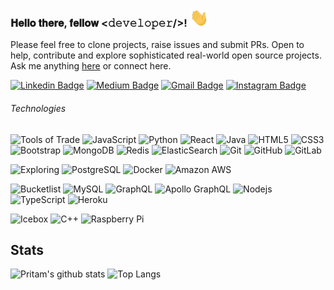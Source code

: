 ### 𝐇𝐞𝐥𝐥𝐨 𝐭𝐡𝐞𝐫𝐞, 𝐟𝐞𝐥𝐥𝐨𝐰 <𝚍𝚎𝚟𝚎𝚕𝚘𝚙𝚎𝚛/>! <img alt="👋" src="https://raw.githubusercontent.com/pritam001/pritam001/master/assets/wave.gif" width="30px">

Please feel free to clone projects, raise issues and submit PRs. Open to help, contribute and explore sophisticated real-world open source projects.
Ask me anything [here](https://github.com/pritam001/pritam001/issues/new) or connect here.

[![Linkedin Badge](https://img.shields.io/badge/-pritamsarkar-blue?style=flat-square&logo=Linkedin&logoColor=white&link=https://www.linkedin.com/in/pritam-sarkar-3b4aab125/)](https://www.linkedin.com/in/pritam-sarkar-3b4aab125/)
[![Medium Badge](https://img.shields.io/badge/-@pritam.sarkar-03a57a?style=flat-square&labelColor=000000&logo=Medium&link=https://medium.com/@pritam.sarkar/)](https://medium.com/@pritam.sarkar)
[![Gmail Badge](https://img.shields.io/badge/-001pritam2012@gmail.com-c14438?style=flat-square&logo=Gmail&logoColor=white&link=mailto:001pritam2012@gmail.com)](mailto:001pritam2012@gmail.com)
[![Instagram Badge](https://img.shields.io/badge/-pritam._sarkar-purple?style=flat-square&logo=instagram&logoColor=white&link=https://www.instagram.com/pritam._sarkar/)](https://www.instagram.com/pritam._sarkar/)

###### Technologies

![Tools of Trade](https://img.shields.io/badge/%E2%9A%A1-Tools%20of%20Trade-%23003545)
![JavaScript](https://img.shields.io/badge/-JavaScript-black?style=flat-square&logo=javascript)
![Python](https://img.shields.io/badge/-Python-black?style=flat-square&logo=Python)
![React](https://img.shields.io/badge/-React-black?style=flat-square&logo=react)
![Java](https://img.shields.io/badge/-Java-E34A86?style=flat-square&logo=java)
![HTML5](https://img.shields.io/badge/-HTML5-E34F26?style=flat-square&logo=html5&logoColor=white)
![CSS3](https://img.shields.io/badge/-CSS3-1572B6?style=flat-square&logo=css3)
![Bootstrap](https://img.shields.io/badge/-Bootstrap-563D7C?style=flat-square&logo=bootstrap)
![MongoDB](https://img.shields.io/badge/-MongoDB-black?style=flat-square&logo=mongodb)
![Redis](https://img.shields.io/badge/-Redis-black?style=flat-square&logo=Redis)
![ElasticSearch](https://img.shields.io/badge/-ElasticSearch-005571?style=flat-square&logo=elasticsearch)
![Git](https://img.shields.io/badge/-Git-black?style=flat-square&logo=git)
![GitHub](https://img.shields.io/badge/-GitHub-181717?style=flat-square&logo=github)
![GitLab](https://img.shields.io/badge/-GitLab-FCA121?style=flat-square&logo=gitlab)

![Exploring](https://img.shields.io/badge/🔭-Exploring-%23003545)
![PostgreSQL](https://img.shields.io/badge/-PostgreSQL-336791?style=flat-square&logo=postgresql)
![Docker](https://img.shields.io/badge/-Docker-black?style=flat-square&logo=docker)
![Amazon AWS](https://img.shields.io/badge/Amazon%20AWS-232F3E?style=flat-square&logo=amazon-aws)

![Bucketlist](https://img.shields.io/badge/📜-Bucketlist-%23003545)
![MySQL](https://img.shields.io/badge/-MySQL-black?style=flat-square&logo=mysql)
![GraphQL](https://img.shields.io/badge/-GraphQL-E10098?style=flat-square&logo=graphql)
![Apollo GraphQL](https://img.shields.io/badge/-Apollo%20GraphQL-311C87?style=flat-square&logo=apollo-graphql)
![Nodejs](https://img.shields.io/badge/-Nodejs-black?style=flat-square&logo=Node.js)
![TypeScript](https://img.shields.io/badge/-TypeScript-007ACC?style=flat-square&logo=typescript)
![Heroku](https://img.shields.io/badge/-Heroku-430098?style=flat-square&logo=heroku)

![Icebox](https://img.shields.io/badge/❄️-Icebox-%23003545)
![C++](https://img.shields.io/badge/-C++-00599C?style=flat-square&logo=c)
![Raspberry Pi](https://img.shields.io/badge/-Raspberry%20Pi-C51A4A?style=flat-square&logo=Raspberry-Pi)


## Stats

![Pritam's github stats](https://github-readme-stats.vercel.app/api?username=pritam001&show_icons=true&theme=merko)
![Top Langs](https://github-readme-stats.vercel.app/api/top-langs/?username=pritam001&hide=TeX&layout=compact)


<!--
**pritam001/pritam001** is a ✨ _special_ ✨ repository because its `README.md` (this file) appears on your GitHub profile.

Here are some ideas to get you started:

- 🔭 I’m currently working on ...
- 🌱 I’m currently learning ...
- 👯 I’m looking to collaborate on ...
- 🤔 I’m looking for help with ...
- 💬 Ask me about ...
- 📫 How to reach me: ...
- 😄 Pronouns: ...
- ⚡ Fun fact: ...
-->
